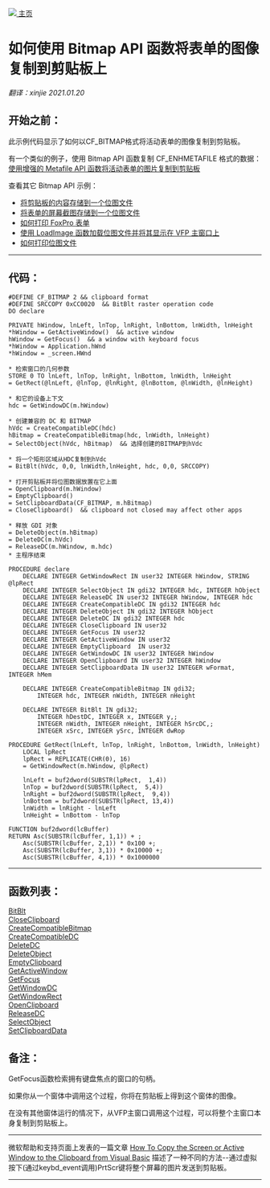 [<img src="../images/home.png"> 主页 ](https://github.com/VFP9/Win32API)  

# 如何使用 Bitmap API 函数将表单的图像复制到剪贴板上
_翻译：xinjie  2021.01.20_

## 开始之前：
此示例代码显示了如何以CF_BITMAP格式将活动表单的图像复制到剪贴板。

有一个类似的例子，使用 Bitmap API 函数复制 CF_ENHMETAFILE 格式的数据：  
[使用增强的 Metafile API 函数将活动表单的图片复制到剪贴板](sample_404.md)  

查看其它 Bitmap API 示例：  
* [将剪贴板的内容存储到一个位图文件](sample_189.md)  
* [将表单的屏幕截图存储到一个位图文件](sample_187.md)  
* [如何打印 FoxPro 表单](sample_158.md)  
* [使用 LoadImage 函数加载位图文件并将其显示在 VFP 主窗口上](sample_210.md)  
* [如何打印位图文件](sample_211.md)  
  
***  


## 代码：
```foxpro  
#DEFINE CF_BITMAP 2	&& clipboard format
#DEFINE SRCCOPY 0xCC0020  && BitBlt raster operation code
DO declare

PRIVATE hWindow, lnLeft, lnTop, lnRight, lnBottom, lnWidth, lnHeight
*hWindow = GetActiveWindow()  && active window
hWindow = GetFocus()  && a window with keyboard focus
*hWindow = Application.hWnd
*hWindow = _screen.HWnd

* 检索窗口的几何参数
STORE 0 TO lnLeft, lnTop, lnRight, lnBottom, lnWidth, lnHeight
= GetRect(@lnLeft, @lnTop, @lnRight, @lnBottom, @lnWidth, @lnHeight)

* 和它的设备上下文
hdc = GetWindowDC(m.hWindow)

* 创建兼容的 DC 和 BITMAP
hVdc = CreateCompatibleDC(hdc)
hBitmap = CreateCompatibleBitmap(hdc, lnWidth, lnHeight)
= SelectObject(hVdc, hBitmap)  && 选择创建的BITMAP到hVdc

* 将一个矩形区域从HDC复制到hVdc
= BitBlt(hVdc, 0,0, lnWidth,lnHeight, hdc, 0,0, SRCCOPY)

* 打开剪贴板并将位图数据放置在它上面
= OpenClipboard(m.hWindow)
= EmptyClipboard()
= SetClipboardData(CF_BITMAP, m.hBitmap)
= CloseClipboard()  && clipboard not closed may affect other apps

* 释放 GDI 对象
= DeleteObject(m.hBitmap)
= DeleteDC(m.hVdc)
= ReleaseDC(m.hWindow, m.hdc)
* 主程序结束

PROCEDURE declare
	DECLARE INTEGER GetWindowRect IN user32 INTEGER hWindow, STRING @lpRect
	DECLARE INTEGER SelectObject IN gdi32 INTEGER hdc, INTEGER hObject
	DECLARE INTEGER ReleaseDC IN user32 INTEGER hWindow, INTEGER hdc
	DECLARE INTEGER CreateCompatibleDC IN gdi32 INTEGER hdc
	DECLARE INTEGER DeleteObject IN gdi32 INTEGER hObject
	DECLARE INTEGER DeleteDC IN gdi32 INTEGER hdc
	DECLARE INTEGER CloseClipboard IN user32
	DECLARE INTEGER GetFocus IN user32
	DECLARE INTEGER GetActiveWindow IN user32
	DECLARE INTEGER EmptyClipboard  IN user32
	DECLARE INTEGER GetWindowDC IN user32 INTEGER hWindow
	DECLARE INTEGER OpenClipboard IN user32 INTEGER hWindow
	DECLARE INTEGER SetClipboardData IN user32 INTEGER wFormat, INTEGER hMem

	DECLARE INTEGER CreateCompatibleBitmap IN gdi32;
		INTEGER hdc, INTEGER nWidth, INTEGER nHeight

	DECLARE INTEGER BitBlt IN gdi32;
		INTEGER hDestDC, INTEGER x, INTEGER y,;
		INTEGER nWidth, INTEGER nHeight, INTEGER hSrcDC,;
		INTEGER xSrc, INTEGER ySrc, INTEGER dwRop

PROCEDURE GetRect(lnLeft, lnTop, lnRight, lnBottom, lnWidth, lnHeight)
    LOCAL lpRect
    lpRect = REPLICATE(CHR(0), 16)
    = GetWindowRect(m.hWindow, @lpRect)

    lnLeft = buf2dword(SUBSTR(lpRect,  1,4))
    lnTop = buf2dword(SUBSTR(lpRect,  5,4))
    lnRight = buf2dword(SUBSTR(lpRect,  9,4))
    lnBottom = buf2dword(SUBSTR(lpRect, 13,4))
	lnWidth = lnRight - lnLeft
	lnHeight = lnBottom - lnTop

FUNCTION buf2dword(lcBuffer)
RETURN Asc(SUBSTR(lcBuffer, 1,1)) + ;
	Asc(SUBSTR(lcBuffer, 2,1)) * 0x100 +;
	Asc(SUBSTR(lcBuffer, 3,1)) * 0x10000 +;
	Asc(SUBSTR(lcBuffer, 4,1)) * 0x1000000  
```  
***  


## 函数列表：
[BitBlt](../libraries/gdi32/BitBlt.md)  
[CloseClipboard](../libraries/user32/CloseClipboard.md)  
[CreateCompatibleBitmap](../libraries/gdi32/CreateCompatibleBitmap.md)  
[CreateCompatibleDC](../libraries/gdi32/CreateCompatibleDC.md)  
[DeleteDC](../libraries/gdi32/DeleteDC.md)  
[DeleteObject](../libraries/gdi32/DeleteObject.md)  
[EmptyClipboard](../libraries/user32/EmptyClipboard.md)  
[GetActiveWindow](../libraries/user32/GetActiveWindow.md)  
[GetFocus](../libraries/user32/GetFocus.md)  
[GetWindowDC](../libraries/user32/GetWindowDC.md)  
[GetWindowRect](../libraries/user32/GetWindowRect.md)  
[OpenClipboard](../libraries/user32/OpenClipboard.md)  
[ReleaseDC](../libraries/user32/ReleaseDC.md)  
[SelectObject](../libraries/gdi32/SelectObject.md)  
[SetClipboardData](../libraries/user32/SetClipboardData.md)  

## 备注：
GetFocus函数检索拥有键盘焦点的窗口的句柄。 
  
如果你从一个窗体中调用这个过程，你将在剪贴板上得到这个窗体的图像。 
  
在没有其他窗体运行的情况下，从VFP主窗口调用这个过程，可以将整个主窗口本身复制到剪贴板上。 
  
* * *  
微软帮助和支持页面上发表的一篇文章 [How To Copy the Screen or Active Window to the Clipboard from Visual Basic](https://support.microsoft.com/en-us/help/240653/how-to-copy-the-screen-or-active-window-to-the-clipboard-from-visual-b) 描述了一种不同的方法--通过虚拟按下(通过keybd_event调用)PrtScr键将整个屏幕的图片发送到剪贴板。 
  
***  

